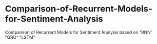 # Comparison-of-Recurrent-Models-for-Sentiment-Analysis
Comparison of Recurrent Models for Sentiment Analysis based on "RNN"  "GRU"  "LSTM"
